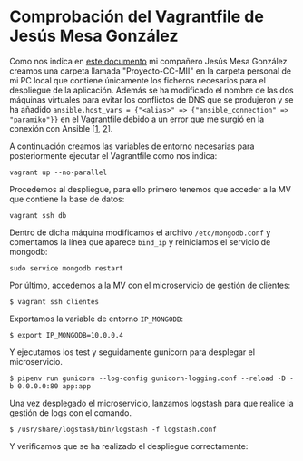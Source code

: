 # Comprobación del Vagrantfile de Jesús Mesa González

Como nos indica en [este documento](https://github.com/mesagon/Proyecto-CC-MII/blob/master/docs/hito5/Documentacion.md) mi compañero Jesús Mesa González creamos una carpeta llamada "Proyecto-CC-MII" en la carpeta personal de mi PC local que contiene únicamente los ficheros necesarios para el despliegue de la aplicación. Además se ha modificado el nombre de las dos máquinas virtuales para evitar los conflictos de DNS que se produjeron y se ha añadido `ansible.host_vars = {"<alias>" => {"ansible_connection" => "paramiko"}}` en el Vagrantfile debido a un error que me surgió en la conexión con Ansible [[1](https://github.com/ansible/ansible/issues/16354), [2](https://docs.ansible.com/ansible/latest/reference_appendices/faq.html)].

A continuación creamos las variables de entorno necesarias para posteriormente ejecutar el Vagrantfile como nos indica:
```console
vagrant up --no-parallel
```

Procedemos al despliegue, para ello primero tenemos que acceder a la MV que contiene la base de datos:
```console
vagrant ssh db
```

Dentro de dicha máquina modificamos el archivo `/etc/mongodb.conf` y comentamos la línea que aparece `bind_ip` y reiniciamos el servicio de mongodb:
``` console
sudo service mongodb restart
```

Por último, accedemos a la MV con el microservicio de gestión de clientes:
```console
$ vagrant ssh clientes
```

Exportamos la variable de entorno `IP_MONGODB`:
```console
$ export IP_MONGODB=10.0.0.4
```

Y ejecutamos los test y seguidamente gunicorn para desplegar el microservicio.
```console
$ pipenv run gunicorn --log-config gunicorn-logging.conf --reload -D -b 0.0.0.0:80 app:app
```

Una vez desplegado el microservicio, lanzamos logstash para que realice la gestión de logs con el comando.
```console
$ /usr/share/logstash/bin/logstash -f logstash.conf
``` 

Y verificamos que se ha realizado el despliegue correctamente:

